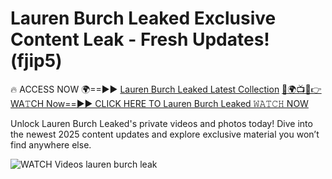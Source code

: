 # Lauren Burch Leaked Exclusive Content Leak - Fresh Updates! (fjip5)

🔥 ACCESS NOW 🌍==►► <a href="https://tinyurl.com/3fjeunct" rel="nofollow">Lauren Burch Leaked Latest Collection</a></h3>
[🔴🌍📺📱👉WA𝚃CH Now==►► CLICK HERE TO Lauren Burch Leaked 𝚆𝙰𝚃𝙲𝙷 NOW](https://tinyurl.com/3fjeunct)

Unlock Lauren Burch Leaked's private videos and photos today! Dive into the newest 2025 content updates and explore exclusive material you won’t find anywhere else.


<a href="https://tinyurl.com/3fjeunct" rel="nofollow" data-target="animated-image.originalLink"><img src="https://camo.githubusercontent.com/8a4f000d20f83aca3bf7ec5f350d767afa0574a8a352519fd8cfa583a6f93a33/68747470733a2f2f692e696d6775722e636f6d2f644a486b345a712e676966" alt="WATCH Videos" data-canonical-src="https://i.imgur.com/dJHk4Zq.gif" style="max-width: 100%; display: inline-block;" data-target="animated-image.originalImage"></a>
lauren burch leak